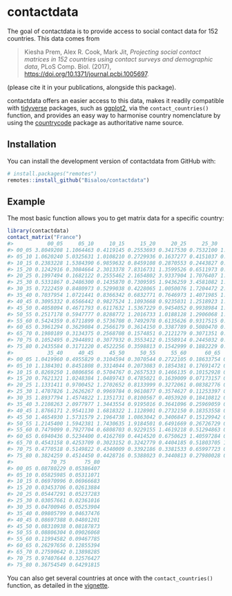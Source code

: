 
<!-- README.md is generated from README.Rmd. Please edit that file -->

# contactdata

<!-- badges: start -->

<!-- badges: end -->

The goal of contactdata is to provide access to social contact data for
152 countries. This data comes from

> Kiesha Prem, Alex R. Cook, Mark Jit, *Projecting social contact
> matrices in 152 countries using contact surveys and demographic data*,
> PLoS Comp. Biol. (2017),
> <https://doi.org/10.1371/journal.pcbi.1005697>.

(please cite it in your publications, alongside this package).

contactdata offers an easier access to this data, makes it readily
compatible with [tidyverse](https://tidyverse.org/) packages, such as
[ggplot2](https://ggplot2.tidyverse.org/), via the `contact_countries()`
function, and provides an easy way to harmonise country nomenclature by
using the [countrycode](https://cran.r-project.org/package=countrycode)
package as authoritative name source.

## Installation

You can install the development version of contactdata from GitHub with:

``` r
# install.packages("remotes")
remotes::install_github("Bisaloo/contactdata")
```

## Example

The most basic function allows you to get matrix data for a specific
country:

``` r
library(contactdata)
contact_matrix("France")
#>           00_05     05_10     10_15     15_20     20_25     25_30     30_35
#> 00_05 3.8049208 1.1064463 0.4119145 0.2553693 0.3417530 0.7532100 1.2090488
#> 05_10 1.0620240 5.0325631 1.0108210 0.2729936 0.1637277 0.4151037 0.9207158
#> 10_15 0.2383228 1.5384390 6.9859632 0.8459108 0.2870553 0.2443827 0.4032533
#> 15_20 0.1242916 0.3084664 2.3013378 7.8316731 1.3599526 0.6511973 0.5309225
#> 20_25 0.1997494 0.1682122 0.2555462 2.1654802 3.9337904 1.7076407 1.1677744
#> 25_30 0.5331867 0.2486300 0.1435870 0.7309595 1.9436259 3.4581082 1.7769048
#> 30_35 0.7222459 0.8480973 0.5299038 0.4228065 1.0050076 1.7204472 2.9192993
#> 35_40 0.7037954 1.0721441 0.8366342 0.6832771 0.7646973 1.4071985 1.7597999
#> 40_45 0.3095332 0.6566442 0.9827524 1.1093668 0.9235031 1.2518923 1.5914371
#> 45_50 0.4058094 0.4671793 0.6117632 1.5367229 0.9454052 0.9938984 1.2592405
#> 50_55 0.2517178 0.5947777 0.8288772 1.2016733 1.0188128 1.2906068 1.1792561
#> 55_60 0.5424359 0.6711899 0.5736708 0.7492978 0.6135626 0.9317515 0.9175372
#> 60_65 0.3961294 0.3629084 0.2566179 0.3614150 0.3387789 0.5080470 0.6393848
#> 65_70 0.1980189 0.3134375 0.2568708 0.1574851 0.2121279 0.3071351 0.4501078
#> 70_75 0.1052495 0.2944891 0.3077932 0.3553412 0.1558914 0.2445032 0.2530902
#> 75_80 0.2435584 0.3171220 0.4522256 0.3598813 0.1542999 0.1882229 0.3050821
#>           35_40     40_45     45_50     50_55     55_60      60_65      65_70
#> 00_05 1.0419960 0.4955829 0.3104594 0.3070544 0.2722105 0.18633754 0.12804520
#> 05_10 1.1384301 0.8451808 0.3314044 0.2073083 0.1854381 0.17691472 0.11164899
#> 10_15 0.8269250 1.0806856 0.5704767 0.2657533 0.1466135 0.10152928 0.08817052
#> 15_20 0.7621321 1.0248384 1.0489743 0.4785021 0.1639009 0.07173157 0.05282605
#> 20_25 1.1331411 0.9700452 1.2702652 0.8133999 0.3272061 0.08382776 0.04576510
#> 25_30 1.4707826 1.2626267 0.9969784 0.9610877 0.3574627 0.11253397 0.05165248
#> 30_35 1.8937794 1.4574822 1.1351731 0.8100567 0.4053920 0.18410812 0.08541583
#> 35_40 3.2108263 2.0977977 1.3443554 0.9195016 0.3641096 0.25969059 0.15240004
#> 40_45 1.8766171 2.9541130 1.6818322 1.1128901 0.2732150 0.18353558 0.11084809
#> 45_50 1.4654930 1.5731579 2.1964738 1.0863042 0.3406847 0.15129942 0.08636681
#> 50_55 1.2145400 1.5942381 1.7430635 1.9184501 0.6491669 0.26726729 0.11850585
#> 55_60 0.7479099 0.7927704 0.6808703 0.9229155 1.4619218 0.51294863 0.21825949
#> 60_65 0.6940436 0.5234400 0.4162769 0.4414520 0.6750623 1.40597284 0.42649139
#> 65_70 0.4543158 0.4253709 0.3023152 0.3242779 0.4404185 0.51803705 1.00304348
#> 70_75 0.4770518 0.5149822 0.4340009 0.3392186 0.3381533 0.65997723 0.61920693
#> 75_80 0.3824259 0.4514450 0.4428716 0.5388023 0.3440813 0.27980028 0.36715407
#>            70_75      75_80
#> 00_05 0.08780229 0.05386407
#> 05_10 0.05825985 0.05311071
#> 10_15 0.06970996 0.06966683
#> 15_20 0.03453706 0.02613884
#> 20_25 0.05447291 0.05237283
#> 25_30 0.03057661 0.02361016
#> 30_35 0.04700946 0.05253904
#> 35_40 0.09805799 0.04637476
#> 40_45 0.08697388 0.04801201
#> 45_50 0.08310938 0.08187873
#> 50_55 0.08806304 0.09026068
#> 55_60 0.11994582 0.09467785
#> 60_65 0.26297656 0.12855394
#> 65_70 0.27590642 0.13898285
#> 70_75 0.97407644 0.32576427
#> 75_80 0.36754549 0.64291815
```

You can also get several countries at once with the
`contact_countries()` function, as detailed in the
[vignette](https://bisaloo.github.io/contactdata/articles/visualise.html).

